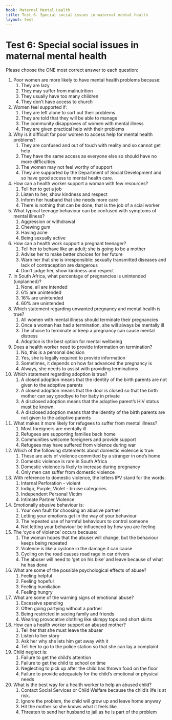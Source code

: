 ```yaml
---
book: Maternal Mental Health
title: Test 6. Special social issues in maternal mental health
layout: test
---
```


# Test 6: Special social issues in maternal mental health

Please choose the ONE most correct answer to each question:

1.	Poor women are more likely to have mental health problems because:
	1.	They are lazy
	1.	They may suffer from malnutrition
	1.	They usually have too many children
	1.	They don’t have access to church
2.	Women feel supported if:
	1.	They are left alone to sort out their problems
	1.	They are told that they will be able to manage
	1.	The community disapproves of women with mental illness
	1.	They are given practical help with their problems
3.	Why is it difficult for poor women to access help for mental health problems?
	1.	They are confused and out of touch with reality and so cannot get help
	1.	They have the same access as everyone else so should have no more difficulties
	1.	The women may not feel worthy of support
	1.	They are supported by the Department of Social Development and so have good access to mental health care. 
4.	How can a health worker support a woman with few resources?
	1.	Tell her to get a job
	1.	Listen to her, show kindness and respect
	1.	Inform her husband that she needs more care
	1.	There is nothing that can be done, that is the job of a scial worker
5.	What typical teenage behaviour can be confused with symptoms of mental illness?
	1.	Aggression or withdrawal
	1.	Chewing gum
	1.	Having acne
	1.	Being sexually active
6.	How can a health work support a pregnant teenager?
	1.	Tell her to behave like an adult; she is going to be a mother
	1.	Advise her to make better choices for her future
	1.	Warn her that she is irresponsible: sexually transmitted diseases and lack of contraception are dangerous
	1.	Don’t judge her, show kindness and respect
7.	In South Africa, what percentage of pregnancies is unintended (unplanned)?
	1.	None, all are intended
	1.	6% are unintended
	1.	16% are unintended
	1.	60% are unintended
8.	Which statement regarding unwanted pregnancy and mental health is true?
	1.	All women with mental illness should terminate their pregnancies
	1.	Once a woman has had a termination, she will always be mentally ill
	1.	The choice to terminate or keep a pregnancy can cause mental distress
	1.	Adoption is the best option for mental wellbeing
9.	Does a health worker need to provide information on termination?
	1.	No, this is a personal decision
	1.	Yes, she is legally required to provide information
	1.	Sometimes, it depends on how far advanced the pregnancy is
	1.	Always, she needs to assist with providing terminations 
10.	Which statement regarding adoption is true?
	1.	A closed adoption means that the identity of the birth parents are not given to the adoptive parents
	1.	A closed adoption means that the door is closed so that the birth mother can say goodbye to her baby in private
	1.	A disclosed adoption means that the adoptive parent’s HIV status must be known. 
	1.	A disclosed adoption means that the identity of the birth parents are not given to the adoptive parents
11.	What makes it more likely for refugees to suffer from mental illness?
	1.	Most foreigners are mentally ill
	1.	Refugees are supporting families back home
	1.	Communities welcome foreigners and provide support
	1.	Refugees may have suffered from violence during war
12.	Which of the following statements about domestic violence is true:
	1.	These are acts of violence committed by a stranger in one’s home
	1.	Domestic violence is rare in South Africa
	1.	Domestic violence is likely to increase during pregnancy
	1.	Only men can suffer from domestic violence
13.	With reference to domestic violence, the letters IPV stand for the words:
	1.	Internal Perforation - violent
	1.	Indigo, Purple, Violet - bruise categories
	1.	Independent Personal Victim
	1.	Intimate Partner Violence
14.	Emotionally abusive behaviour is:
	1.	Your own fault for choosing an abusive partner
	1.	Letting your emotions get in the way of your behaviour
	1.	The repeated use of harmful behaviours to control someone
	1.	Not letting your behaviour be influenced by how you are feeling
15.	The ‘cycle of violence’ occurs because:
	1.	The woman hopes that the abuser will change, but the behaviour keeps being repeated
	1.	Violence is like a cyclone in the damage it can cause
	1.	Cycling on the road causes road rage in car drivers
	1.	The abuser will need to ‘get on his bike’ and leave because of what he has done
16.	What are some of the possible psychological effects of abuse?
	1.	Feeling helpful
	1.	Feeling hopeful
	1.	Feeling humiliation
	1.	Feeling hungry
17.	What are some of the warning signs of emotional abuse?
	1.	Excessive spending
	1.	Often going partying without a partner
	1.	Being restricted in seeing family and friends
	1.	Wearing provocative clothing like skimpy tops and short skirts
18.	How can a health worker support an abused mother?
	1.	Tell her that she must leave the abuser
	1.	Listen to her story
	1.	Ask her why she lets him get away with it
	1.	Tell her to go to the police station so that she can lay a complaint
19.	Child neglect is:
	1.	Failure to get the child’s attention
	1.	Failure to get the child to school on time
	1.	Neglecting to pick up after the child has thrown food on the floor
	1.	Failure to provide adequately for the child’s emotional or physical needs
20.	What is the best way for a health worker to help an abused child?
	1.	Contact Social Services or Child Welfare because the child’s life is at risk.
	1.	Ignore the problem, the child will grow up and leave home anyway
	1.	Hit the mother so she knows what it feels like
	1.	Threaten to send her husband to jail as he is part of the problem
